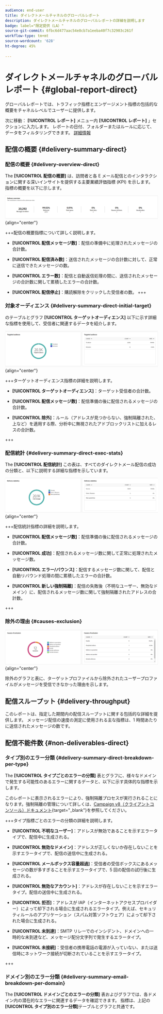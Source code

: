 ```yaml
---
audience: end-user
title: ダイレクトメールチャネルのグローバルレポート
description: ダイレクトメールチャネルのグローバルレポートの詳細を説明します
badge: label="限定提供（LA）"
source-git-commit: 6fbc6d477aac54e8cb7a1eeba40f7c32903c261f
workflow-type: tm+mt
source-wordcount: '628'
ht-degree: 45%

---
```


# ダイレクトメールチャネルのグローバルレポート {#global-report-direct}

グローバルレポートでは、トラフィック指標とエンゲージメント指標の包括的な概要をチャネルレベルでユーザーに提供します。

次に移動： **[!UICONTROL レポート]** メニュー内 **[!UICONTROL レポート]** 」セクションに入力します。 レポートの日付、フォルダーまたはルールに応じて、データをフィルタリングできます。 [詳細情報](global-reports.md)

## 配信の概要 {#delivery-summary-direct}

### 配信の概要 {#delivery-overview-direct}

The **[!UICONTROL 配信の概要]** は、訪問者と各 E メール配信とのインタラクションに関する深いインサイトを提供する主要業績評価指標 (KPI) を示します。 指標の概要を以下に示します。

![](assets/global_report_email_delivery_overview.png){align="center"}

+++配信の概要指標について詳しく説明します。

* **[!UICONTROL 配信メッセージ数]**：配信の準備中に処理されたメッセージの合計数。

* **[!UICONTROL 配信済み数]**：送信されたメッセージの合計数に対して、正常に送信できたメッセージの数。

* **[!UICONTROL エラー数]**：配信と自動返信処理の間に、送信されたメッセージの合計数に関して累積したエラーの合計数。

* **[!UICONTROL 配信停止]**：購読解除をクリックした受信者の数。
+++

### 対象オーディエンス {#delivery-summary-direct-initial-target}

のテーブルとグラフ **[!UICONTROL ターゲットオーディエンス]** 以下に示す詳細な指標を使用して、受信者に関連するデータを紹介します。

![](assets/global_report_email_targeted_audience.png){align="center"}

+++ターゲットオーディエンス指標の詳細を説明します。

* **[!UICONTROL ターゲットオーディエンス]**：ターゲット受信者の合計数。

* **[!UICONTROL 配信メッセージ数]**：配信準備の後に配信されるメッセージの合計数。

* **[!UICONTROL 除外]**：ルール（アドレスが見つからない、強制隔離された、上など）を適用する際、分析中に無視されたアドブロックリストに加えるレスの合計数。

+++

### 配信統計 {#delivery-summary-direct-exec-stats}

The **[!UICONTROL 配信統計]** この表は、すべてのダイレクトメール配信の成功の分類と、以下に説明する詳細な指標を示しています。

![](assets/global_report_email_delivery_statistics.png){align="center"}

+++配信統計指標の詳細を説明します。

* **[!UICONTROL 配信メッセージ数]**：配信準備の後に配信されるメッセージの合計数。

* **[!UICONTROL 成功]**：配信されるメッセージ数に関して正常に処理されたメッセージ数。

* **[!UICONTROL エラー/バウンス]**：配信するメッセージ数に関して、配信と自動リバウンド処理の間に累積したエラーの合計数。

* **[!UICONTROL 新しい強制隔離]**：配信の失敗後（不明なユーザー、無効なドメイン）に、配信されるメッセージ数に関して強制隔離されたアドレスの合計数。

+++

### 除外の理由 {#causes-exclusion}

![](assets/global_report_email_exclusions.png){align="center"}

除外のグラフと表に、ターゲットプロファイルから除外されたユーザープロファイルがメッセージを受信できなかった理由を示します。

## 配信スループット {#delivery-throughput}

このレポートは、指定した期間内の配信スループットに関する包括的な詳細を提供します。 メッセージ配信の速度の測定に使用される主な指標は、1 時間あたりに送信されたメッセージの数です。

## 配信不能件数 {#non-deliverables-direct}

### タイプ別のエラー分類 {#delivery-summary-direct-breakdown-per-type}

The **[!UICONTROL タイプごとのエラーの分類]** 表とグラフに、様々なドメインで発生する可能性のあるエラーに関するデータと、以下に示す具体的な指標を示します。

このレポートに表示されるエラーにより、強制隔離プロセスが実行されることになります。強制隔離の管理について詳しくは、[Campaign v8（クライアントコンソール）ドキュメント](https://experienceleague.adobe.com/docs/campaign/campaign-v8/campaigns/send/failures/delivery-failures.html?lang=ja){target="_blank"}を参照してください。

+++タイプ指標ごとのエラーの分類の詳細を説明します。

* **[!UICONTROL 不明なユーザー]**：アドレスが無効であることを示すエラータイプで、配信中に生成される。

* **[!UICONTROL 無効なドメイン]**：アドレスが正しくないか存在しないことを示すエラータイプで、配信の送信中に生成される。

* **[!UICONTROL メールボックス容量超過]**：受信者の受信ボックスにあるメッセージの数が多すぎることを示すエラータイプで、5 回の配信の試行後に生成される。

* **[!UICONTROL 無効なアカウント]**：アドレスが存在しないことを示すエラータイプ。配信の送信中に生成される。

* **[!UICONTROL 拒否]**：アドレスが IAP（インターネットアクセスプロバイダー）によって却下される場合に生成されるエラータイプ。例えば、セキュリティルールのアプリケーション（スパム対策ソフトウェア）によって却下された場合に生成される。

* **[!UICONTROL 未到達]**：SMTP リレーでのインシデント、ドメインへの一時的な未到達など、メッセージ配分文字列で発生するエラータイプ。

* **[!UICONTROL 未接続]**：受信者の携帯電話の電源が入っていない、または送信時にネットワーク接続が切断されていることを示すエラータイプ。

+++

### ドメイン別のエラー分類 {#delivery-summary-email-breakdown-per-domain}

The **[!UICONTROL ドメインごとのエラーの分類]** 表およびグラフでは、各ドメイン内の潜在的なエラーに関連するデータを確認できます。 指標は、上記の&#x200B;**[!UICONTROL タイプ別のエラー分類]**&#x200B;テーブルとグラフと共通です。

